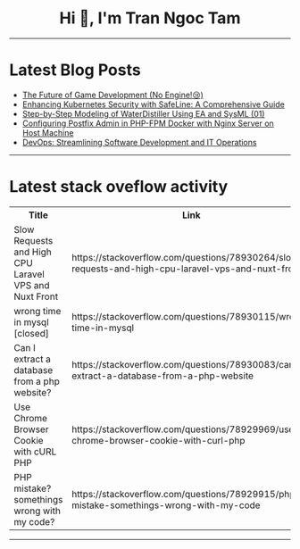 <h1 align="center">Hi 👋, I'm Tran Ngoc Tam</h1>

---

# Latest Blog Posts 
<!-- BLOG-POST-LIST:START -->
- [The Future of Game Development &lpar;No Engine!😢&rpar;](https://dev.to/codewithshahan/the-future-of-game-development-no-engine-3gf5)
- [Enhancing Kubernetes Security with SafeLine: A Comprehensive Guide](https://dev.to/lulu_liu_c90f973e2f954d7f/enhancing-kubernetes-security-with-safeline-a-comprehensive-guide-4je4)
- [Step-by-Step Modeling of WaterDistiller Using EA and SysML &lpar;01&rpar;](https://dev.to/jiayufagao/step-by-step-modeling-of-waterdistiller-using-ea-and-sysml-01-181k)
- [Configuring Postfix Admin in PHP-FPM Docker with Nginx Server on Host Machine](https://dev.to/paniya/configuring-postfix-admin-in-php-fpm-docker-with-nginx-server-on-host-machine-10j6)
- [DevOps: Streamlining Software Development and IT Operations](https://dev.to/paniya/devops-streamlining-software-development-and-it-operations-17nn)
<!-- BLOG-POST-LIST:END -->

---

# Latest stack oveflow activity
<table>
  <tr><th>Title</th><th>Link</th></tr>
  <!-- STACKOVERFLOW:START --><tr><td>Slow Requests and High CPU Laravel VPS and Nuxt Front</td><td>https://stackoverflow.com/questions/78930264/slow-requests-and-high-cpu-laravel-vps-and-nuxt-front</td></tr><tr><td>wrong time in mysql [closed]</td><td>https://stackoverflow.com/questions/78930115/wrong-time-in-mysql</td></tr><tr><td>Can I extract a database from a php website?</td><td>https://stackoverflow.com/questions/78930083/can-i-extract-a-database-from-a-php-website</td></tr><tr><td>Use Chrome Browser Cookie with cURL PHP</td><td>https://stackoverflow.com/questions/78929969/use-chrome-browser-cookie-with-curl-php</td></tr><tr><td>PHP mistake? somethings wrong with my code?</td><td>https://stackoverflow.com/questions/78929915/php-mistake-somethings-wrong-with-my-code</td></tr><!-- STACKOVERFLOW:END -->
</table>

---


